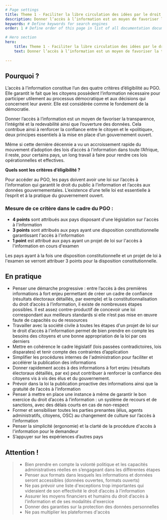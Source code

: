 ```yaml
---
# Page settings
title: Theme 1 - Faciliter la libre circulation des idées par le droit d’accès à l’information # Define a title of your page
description: Donner l’accès à l’information est un moyen de favoriser la transparence, l’intégrité et la redevabilité ainsi que l’ouverture des données. L’accès à l’information constitue l’un des quatre critères d’éligibilité au PGO. # Define a description of your page
keywords: # Define keywords for search engines
order: 1 # Define order of this page in list of all documentation documents

# Hero section
hero:
    title: Theme 1 - Faciliter la libre circulation des idées par le droit d’accès à l’information
    text: Donner l’accès à l’information est un moyen de favoriser la transparence, l’intégrité et la redevabilité ainsi que l’ouverture des données. L’accès à l’information constitue l’un des quatre critères d’éligibilité au PGO.
    
---
```


## Pourquoi ?

L’accès à l’information constitue l’un des quatre critères d’éligibilité au PGO. Elle garantit le fait que les citoyens possèdent l’information nécessaire pour participer utilement au processus démocratique et aux décisions qui concernent leur avenir. Elle est considérée comme le fondement de la démocratie.

Donner l’accès à l’information est un moyen de favoriser la transparence, l’intégrité et la redevabilité ainsi que l’ouverture des données. Cela contribue ainsi à renforcer la confiance entre le citoyen et le «politique», deux principes essentiels à la mise en place d’un gouvernement ouvert.  

Même si cette dernière décennie a vu un accroissement rapide du mouvement d’adoption des lois d’accès à l’information dans toute l’Afrique, il reste, pour certains pays, un long travail à faire pour rendre ces lois opérationnelles et effectives. 

**Quels sont les critères d’éligibilité ?** 

Pour accéder au PGO, les pays doivent avoir une loi sur l’accès à l’information qui garantit le droit du public à l’information et l’accès aux données gouvernementales. L’existence d’une telle loi est essentielle à l’esprit et à la pratique du gouvernement ouvert.

### Mesure de ce critère dans le cadre du PGO :

* **4 points** sont attribués aux pays disposant d'une législation sur l'accès à l'information 
* **3 points** sont attribués aux pays ayant une disposition constitutionnelle garantissant l'accès à l'information 
* **1 point** est attribué aux pays ayant un projet de loi sur l'accès à l'information en cours d'examen

Les pays ayant à la fois une disposition constitutionnelle et un projet de loi à l'examen se verront attribuer 3 points pour la disposition constitutionnelle. 

## En pratique 

* Penser une démarche progressive : entre l’accès à des premières informations à fort enjeu permettant de créer un cadre de confiance (résultats électoraux détaillés, par exemple) et la constitutionnalisation du droit d’accès à l’information, il existe  de nombreuses étapes possibles. Il est assez contre-productif de concevoir une loi correspondant aux meilleurs standards si elle n’est pas mise en œuvre faute de capacités ou de ressources
* Travailler avec la société civile à toutes les étapes d'un projet de loi sur le droit d’accès à l'information permet de bien prendre en compte les besoins des citoyens et une bonne appropriation de la loi par ces derniers
* Mettre en cohérence le cadre législatif (lois passées contradictoires, lois disparates) et tenir compte des contraintes d’application
* Simplifier les procédures internes de l'administration pour faciliter et accélérer la publication des informations
* Donner rapidement accès à des informations à fort enjeu (résultats électoraux détaillés, par ex) peut contribuer à renforcer la confiance des citoyens vis à vis des élus et du gouvernement.
* Prévoir dans la loi la publication proactive des informations ainsi que la gratuité de l’accès à l’information
* Penser à mettre en place une instance à même de garantir le bon exercice du droit d’accès à l’information : un système de recours et de sanctions, avec des délais courts en cas de non-respect
* Former et sensibiliser toutes les parties prenantes (élus, agents administratifs, citoyens, OSC) au changement de culture sur l’accès à l’information 
* Penser la simplicité (ergonomie) et la clarté de la procédure d'accès à l'information pour le demandeur
* S’appuyer sur les expériences d’autres pays

## Attention !

> * Bien prendre en compte la volonté politique et les capacités administratives réelles en s’engageant dans les différentes étapes 
> * Penser aux formats dans lesquels les informations et données seront accessibles (données ouvertes, formats ouverts)
> * Ne pas prévoir une liste d'exceptions trop importantes qui videraient de son effectivité le droit d’accès à l’information
> * Assurer les moyens financiers et humains du droit d’accès à l’information et de ses modalités d'exercice
> * Donner des garanties sur la protection des données personnelles
> * Ne pas multiplier les plateformes d'accès
